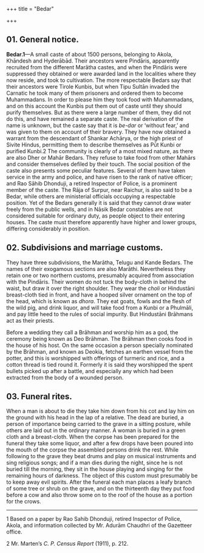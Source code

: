 +++
title = "Bedar"

+++


## 01. General notice.

**Bedar.1**—A small caste of about 1500 persons, belonging to Akola, Khāndesh and Hyderābād. Their ancestors were Pindāris, apparently recruited from the different Marātha castes, and when the Pindāris were suppressed they obtained or were awarded land in the localities where they now reside, and took to cultivation. The more respectable Bedars say that their ancestors were Tirole Kunbis, but when Tipu Sultān invaded the Carnatic he took many of them prisoners and ordered them to become Muhammadans. In order to please him they took food with Muhammadans, and on this account the Kunbis put them out of caste until they should purify themselves. But as there were a large number of them, they did not do this, and have remained a separate caste. The real derivation of the name is unknown, but the caste say that it is *be-dar* or ‘without fear,’ and was given to them on account of their bravery. They have now obtained a warrant from the descendant of Shankar Achārya, or the high priest of Sivite Hindus, permitting them to describe themselves as Pūt Kunbi or purified Kunbi.2 The community is clearly of a most mixed nature, as there are also Dher or Mahār Bedars. They refuse to take food from other Mahārs and consider themselves defiled by their touch. The social position of the caste also presents some peculiar features. Several of them have taken service in the army and police, and have risen to the rank of native officer; and Rao Sāhib Dhonduji, a retired Inspector of Police, is a prominent member of the caste. The Rāja of Surpur, near Raichur, is also said to be a Bedar, while others are ministerial officials occupying a respectable position. Yet of the Bedars generally it is said that they cannot draw water freely from the public wells, and in Nāsik Bedar constables are not considered suitable for ordinary duty, as people object to their entering houses. The caste must therefore apparently have higher and lower groups, differing considerably in position. 



## 02. Subdivisions and marriage customs.

They have three subdivisions, the Marātha, Telugu and Kande Bedars. The names of their exogamous sections are also Marāthi. Nevertheless they retain one or two northern customs, presumably acquired from association with the Pindāris. Their women do not tuck the body-cloth in behind the waist, but draw it over the right shoulder. They wear the *choli* or Hindustāni breast-cloth tied in front, and have a hooped silver ornament on the top of the head, which is known as *dhora*. They eat goats, fowls and the flesh of the wild pig, and drink liquor, and will take food from a Kunbi or a Phulmāli, and pay little heed to the rules of social impurity. But Hindustāni Brāhmans act as their priests. 

Before a wedding they call a Brāhman and worship him as a god, the ceremony being known as Deo Brāhman. The Brāhman then cooks food in the house of his host. On the same occasion a person specially nominated by the Brāhman, and known as Deokia, fetches an earthen vessel from the potter, and this is worshipped with offerings of turmeric and rice, and a cotton thread is tied round it. Formerly it is said they worshipped the spent bullets picked up after a battle, and especially any which had been extracted from the body of a wounded person. 



## 03. Funeral rites.

When a man is about to die they take him down from his cot and lay him on the ground with his head in the lap of a relative. The dead are buried, a person of importance being carried to the grave in a sitting posture, while others are laid out in the ordinary manner. A woman is buried in a green cloth and a breast-cloth. When the corpse has been prepared for the funeral they take some liquor, and after a few drops have been poured into the mouth of the corpse the assembled persons drink the rest. While following to the grave they beat drums and play on musical instruments and sing religious songs; and if a man dies during the night, since he is not buried till the morning, they sit in the house playing and singing for the remaining hours of darkness. The object of this custom must presumably be to keep away evil spirits. After the funeral each man places a leafy branch of some tree or shrub on the grave, and on the thirteenth day they put food before a cow and also throw some on to the roof of the house as a portion for the crows. 



* * *

1 Based on a paper by Rao Sahib Dhonduji, retired Inspector of Police, Akola, and information collected by Mr. Adurām Chaudhri of the Gazetteer office. 

2 Mr. Marten’s *C. P. Census Report* \(1911\), p. 212. 



